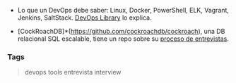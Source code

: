 * Lo que un DevOps debe saber: Linux, Docker, PowerShell, ELK, Vagrant, Jenkins, SaltStack.
  [DevOps Library](https://www.devopslibrary.com/) lo explica.

* [CockRoachDB]*(https://github.com/cockroachdb/cockroach), una DB relacional SQL escalable,
  tiene un repo sobre su [proceso de entrevistas](https://github.com/cockroachlabs/open-sourced-interview-process).

### Tags
> devops tools entrevista interview
